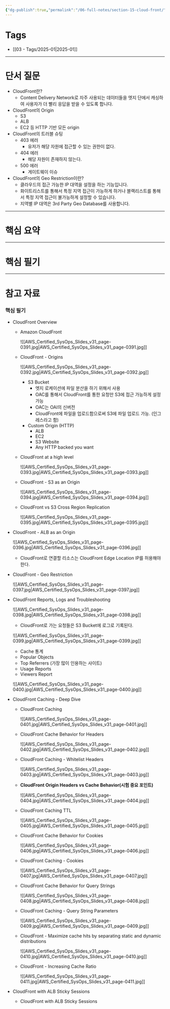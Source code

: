 ```yaml
---
{"dg-publish":true,"permalink":"/06-full-notes/section-15-cloud-front/","noteIcon":""}
---
```


# Tags
- [[03 - Tags/2025-01\|2025-01]]
---
# 단서 질문
- CloudFront란?
	- Content Delivery Network로 자주 사용되는 데이터들을 엣지 단에서 캐싱하여 사용자가 더 빨리 응답을 받을 수 있도록 합니다.
- CloudFront의 Origin
    - S3
    - ALB
    - EC2 등 HTTP 기반 모든 origin
- CloudFront의 트러블 슈팅
    - 403 에러
	    - 유저가 해당 자원에 접근할 수 있는 권한이 없다.
    - 404 에러
        - 해당 자원이 존재하지 않는다.
    - 500 에러
        - 게이트웨이 이슈
- CloudFront의 Geo Restriction이란?
    - 클라우드의 접근 가능한 IP 대역을 설정을 하는 기능입니다.
    - 화이트리스트를 통해서 특정 지역 접근이 가능하게 하거나 블랙리스트를 통해서 특정 지역 접근이 불가능하게 설정할 수 있습니다.
    - 지역별 IP 대역은 3rd Party Geo Database를 사용합니다.
---
# 핵심 요약

---
# 핵심 필기

---
# 참고 자료

### 핵심 필기

- CloudFront Overview
    - Amazon CloudFront
        
        ![[AWS_Certified_SysOps_Slides_v31_page-0391.jpg\|AWS_Certified_SysOps_Slides_v31_page-0391.jpg]]
        
          
        
    - CloudFront - Origins
        
        ![[AWS_Certified_SysOps_Slides_v31_page-0392.jpg\|AWS_Certified_SysOps_Slides_v31_page-0392.jpg]]
        
        - S3 Bucket
            - 엣지 로케이션에 파일 분산을 하기 위해서 사용
            - OAC를 통해서 CloudFront를 통한 요청만 S3에 접근 가능하게 설정 가능
            - OAC는 OAI의 신버전
            - CloudFront에 파일을 업로드함으로써 S3에 파일 업로드 가능. (인그레스라고 함)
        - Custom Origin (HTTP)
            - ALB
            - EC2
            - S3 Website
            - Any HTTP backed you want
    - CloudFront at a high level
        
        ![[AWS_Certified_SysOps_Slides_v31_page-0393.jpg\|AWS_Certified_SysOps_Slides_v31_page-0393.jpg]]
        
          
        
    - CloudFront - S3 as an Origin
        
        ![[AWS_Certified_SysOps_Slides_v31_page-0394.jpg\|AWS_Certified_SysOps_Slides_v31_page-0394.jpg]]
        
          
        
    - CloudFront vs S3 Cross Region Replication
        
        ![[AWS_Certified_SysOps_Slides_v31_page-0395.jpg\|AWS_Certified_SysOps_Slides_v31_page-0395.jpg]]
        
          
        
- CloudFront - ALB as an Origin
    
    ![[AWS_Certified_SysOps_Slides_v31_page-0396.jpg\|AWS_Certified_SysOps_Slides_v31_page-0396.jpg]]
    
    - CloudFront로 연결할 리소스는 CloudFront Edge Location IP를 허용해야 한다.
- CloudFront - Geo Restriction
    
    ![[AWS_Certified_SysOps_Slides_v31_page-0397.jpg\|AWS_Certified_SysOps_Slides_v31_page-0397.jpg]]
    
      
    
- CloudFront Reports, Logs and Troubleshooting
    
    ![[AWS_Certified_SysOps_Slides_v31_page-0398.jpg\|AWS_Certified_SysOps_Slides_v31_page-0398.jpg]]
    
    - CloudFront로 가는 요청들은 S3 Bucket에 로그로 기록된다.
    
    ![[AWS_Certified_SysOps_Slides_v31_page-0399.jpg\|AWS_Certified_SysOps_Slides_v31_page-0399.jpg]]
    
    - Cache 통계
    - Popular Objects
    - Top Referrers (가장 많이 인용하는 사이트)
    - Usage Reports
    - Viewers Report
    
    ![[AWS_Certified_SysOps_Slides_v31_page-0400.jpg\|AWS_Certified_SysOps_Slides_v31_page-0400.jpg]]
    
      
    
      
    
- CloudFront Caching - Deep Dive
    - CloudFront Caching
        
        ![[AWS_Certified_SysOps_Slides_v31_page-0401.jpg\|AWS_Certified_SysOps_Slides_v31_page-0401.jpg]]
        
          
        
    - CloudFront Cache Behavior for Headers
        
        ![[AWS_Certified_SysOps_Slides_v31_page-0402.jpg\|AWS_Certified_SysOps_Slides_v31_page-0402.jpg]]
        
          
        
    - CloudFront Caching - Whitelist Headers
        
        ![[AWS_Certified_SysOps_Slides_v31_page-0403.jpg\|AWS_Certified_SysOps_Slides_v31_page-0403.jpg]]
        
          
        
          
        
    - **CloudFront Origin Headers vs Cache Behavior(시험 중요 포인트)**
        
        ![[AWS_Certified_SysOps_Slides_v31_page-0404.jpg\|AWS_Certified_SysOps_Slides_v31_page-0404.jpg]]
        
          
        
    - CloudFront Caching TTL
        
        ![[AWS_Certified_SysOps_Slides_v31_page-0405.jpg\|AWS_Certified_SysOps_Slides_v31_page-0405.jpg]]
        
          
        
    - CloudFront Cache Behavior for Cookies
        
        ![[AWS_Certified_SysOps_Slides_v31_page-0406.jpg\|AWS_Certified_SysOps_Slides_v31_page-0406.jpg]]
        
          
        
          
        
    - CloudFront Caching - Cookies
        
        ![[AWS_Certified_SysOps_Slides_v31_page-0407.jpg\|AWS_Certified_SysOps_Slides_v31_page-0407.jpg]]
        
          
        
    - CloudFront Cache Behavior for Query Strings
        
        ![[AWS_Certified_SysOps_Slides_v31_page-0408.jpg\|AWS_Certified_SysOps_Slides_v31_page-0408.jpg]]
        
          
        
    - CloudFront Caching - Query String Parameters
        
        ![[AWS_Certified_SysOps_Slides_v31_page-0409.jpg\|AWS_Certified_SysOps_Slides_v31_page-0409.jpg]]
        
          
        
          
        
    - CloudFront - Maximize cache hits by separating static and dynamic distributions
        
        ![[AWS_Certified_SysOps_Slides_v31_page-0410.jpg\|AWS_Certified_SysOps_Slides_v31_page-0410.jpg]]
        
          
        
    - CloudFront - Increasing Cache Ratio
        
        ![[AWS_Certified_SysOps_Slides_v31_page-0411.jpg\|AWS_Certified_SysOps_Slides_v31_page-0411.jpg]]
        
          
    
- CloudFront with ALB Sticky Sessions
	- CloudFront with ALB Sticky Sessions